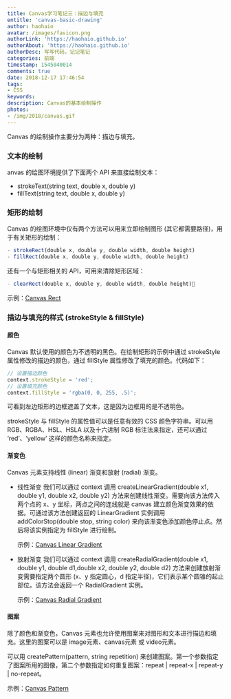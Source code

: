 ```yaml
---
title: Canvas学习笔记三：描边与填充
entitle: 'canvas-basic-drawing'
author: haohaio
avatar: /images/favicon.png
authorLink: 'https://haohaio.github.io'
authorAbout: 'https://haohaio.github.io'
authorDesc: 写写代码，记记笔记
categories: 前端
timestamp: 1545040014
comments: true
date: 2018-12-17 17:46:54
tags:
- CSS
keywords:
description: Canvas的基本绘制操作
photos:
- /img/2018/canvas.gif
---
```


Canvas 的绘制操作主要分为两种：描边与填充。

### 文本的绘制

anvas 的绘图环境提供了下面两个 API 来直接绘制文本：

- strokeText(string text, double x, double y)
- fillText(string text, double x, double y)

### 矩形的绘制

Canvas 的绘图环境中仅有两个方法可以用来立即绘制图形 (其它都需要路径)，用于有关矩形的绘制：

```javascript
- strokeRect(double x, double y, double width, double height)
- fillRect(double x, double y, double width, double height)
```

还有一个与矩形相关的 API，可用来清除矩形区域：

```javascript
- clearRect(double x, double y, double width, double height)
```

示例：[Canvas Rect](https://codepen.io/haohaio/pen/EGZKvr)

### 描边与填充的样式 (strokeStyle & fillStyle)

#### 颜色

Canvas 默认使用的颜色为不透明的黑色。在绘制矩形的示例中通过 strokeStyle 属性修改的描边的颜色，通过 fillStyle 属性修改了填充的颜色。代码如下：

```javascript
// 设置描边颜色
context.strokeStyle = 'red';
// 设置填充颜色
context.fillStyle = 'rgba(0, 0, 255, .5)';
```

可看到左边矩形的边框遮盖了文本，这是因为边框用的是不透明色。

strokeStyle 与 fillStyle 的属性值可以是任意有效的 CSS 颜色字符串。可以用 RGB、RGBA、HSL、HSLA 以及十六进制 RGB 标注法来指定，还可以通过 ‘red’、‘yellow’ 这样的颜色名称来指定。

#### 渐变色

Canvas 元素支持线性 (linear) 渐变和放射 (radial) 渐变。

- 线性渐变
  我们可以通过 context 调用 createLinearGradient(double x1, double y1, double x2, double y2) 方法来创建线性渐变。需要向该方法传入两个点的 x、y 坐标，两点之间的连线就是 canvas 建立颜色渐变效果的依据。可通过该方法创建返回的 LinearGradient 实例调用 addColorStop(double stop, string color) 来向该渐变色添加颜色停止点。然后将该实例指定为 fillStyle 进行绘制。

  示例：[Canvas Linear Gradient](https://codepen.io/haohaio/pen/jXyawX)

- 放射渐变
  我们可以通过 context 调用 createRadialGradient(double x1, double y1, double d1,double x2, double y2, double d2) 方法来创建放射渐变需要指定两个圆形 (x、y 指定圆心，d 指定半径)，它们表示某个圆锥的起止部位。该方法会返回一个 RadialGradient 实例。

  示例：[Canvas Radial Gradient](https://codepen.io/haohaio/pen/OrpXRx)

#### 图案

除了颜色和渐变色，Canvas 元素也允许使用图案来对图形和文本进行描边和填充。这里的图案可以是 image元素、canvas元素 或 video元素。

可以用 createPattern(pattern, string repetition) 来创建图案。第一个参数指定了图案所用的图像，第二个参数指定如何重复图案：repeat | repeat-x | repeat-y | no-repeat。

示例：[Canvas Pattern](https://codepen.io/haohaio/pen/yGMQPG)
